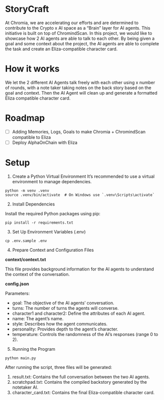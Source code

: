 # StoryCraft
At Chromia, we are accelerating our efforts and are determined to contribute to the Crypto x AI space as a “Brain” layer for AI agents. This initiative is built on top of ChromindScan. In this project, we would like to showcase how 2 AI agents are able to talk to each other. By being given a goal and some context about the project, the AI agents are able to complete the task and create an Eliza-compatible character card.

# How it works
We let the 2 different AI Agents talk freely with each other using x number of rounds, with a note taker taking notes on the back story based on the goal and context. Then the AI Agent will clean up and generate a formatted Eliza compatible character card.


# Roadmap
- [ ] Adding Memories, Logs, Goals to make Chromia + ChromindScan compatible to Eliza
- [ ] Deploy AlphaOnChain with Eliza

# Setup

1. Create a Python Virtual Environment
It’s recommended to use a virtual environment to manage dependencies.

```
python -m venv .venv
source .venv/bin/activate  # On Windows use `.venv\Scripts\activate`
```

2. Install Dependencies

Install the required Python packages using pip:
```
pip install -r requirements.txt
```

3. Set Up Environment Variables (.env)

```
cp .env.sample .env
```


4. Prepare Context and Configuration Files

**context/context.txt**

This file provides background information for the AI agents to understand the context of the conversation.

**config.json**

Parameters:
- goal: The objective of the AI agents’ conversation.
- turns: The number of turns the agents will converse.
- character1 and character2: Define the attributes of each AI agent.
- name: The agent’s name.
- style: Describes how the agent communicates.
- personality: Provides depth to the agent’s character.
- temperature: Controls the randomness of the AI’s responses (range 0 to 2).

5. Running the Program

```
python main.py
```

After running the script, three files will be generated:
1.	result.txt: Contains the full conversation between the two AI agents.
2.	scratchpad.txt: Contains the compiled backstory generated by the notetaker AI.
3.	character_card.txt: Contains the final Eliza-compatible character card.
